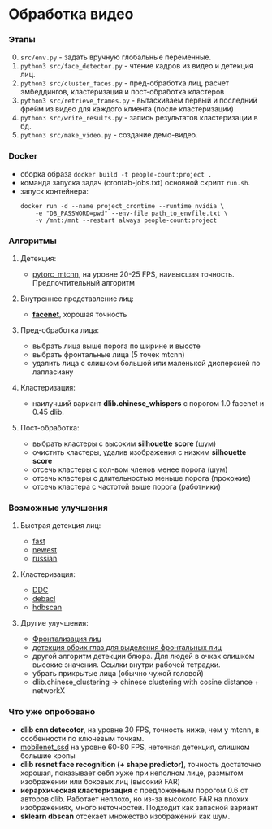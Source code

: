 # Обработка видео

### Этапы

0. ``src/env.py`` - задать вручную глобальные переменные.
1. ``python3 src/face_detector.py`` - чтение кадров из видео и детекция лиц. 
2. ``python3 src/cluster_faces.py`` - пред-обработка лиц, расчет эмбеддингов,
    кластеризация и пост-обработка кластеров
3. ``python3 src/retrieve_frames.py`` - вытаскиваем первый и последний фрейм из 
    видео для каждого клиента (после кластеризации)
4. ``python3 src/write_results.py`` - запись результатов кластеризации в бд.
5. ``python3 src/make_video.py`` - создание демо-видео.

### Docker

- сборка образа ``docker build -t people-count:project .``
- команда запуска задач (crontab-jobs.txt) основной скрипт ``run.sh``.
- запуск контейнера:
    ```
    docker run -d --name project_crontime --runtime nvidia \
        -e "DB_PASSWORD=pwd" --env-file path_to_envfile.txt \
        -v /mnt:/mnt --restart always people-count:project
    ```

### Алгоритмы

1. Детекция:
    - [pytorc_mtcnn](https://github.com/Seanlinx/mtcnn), на уровне 20-25 FPS,
    наивысшая точность. Предпочтительный алгоритм

2. Внутреннее представление лиц:
    - **[facenet](https://github.com/davidsandberg/facenet)**, хорошая точность
    
3. Пред-обработка лица:
    - выбрать лица выше порога по ширине и высоте
    - выбрать фронтальные лица (5 точек mtcnn)
    - удалить лица с слишком большой или маленькой дисперсией по лапласиану

4. Кластеризация:
    - наилучший вариант **dlib.chinese_whispers** с порогом 1.0 facenet и 0.45 dlib.
    
5. Пост-обработка:
    - выбрать кластеры с высоким **silhouette score** (шум)
    - очистить кластеры, удалив изображения с низким **silhouette score**
    - отсечь кластеры с кол-вом членов менее порога (шум)
    - отсечь кластеры с длительностью  меньше порога (прохожие)
    - отсечь кластера с частотой выше порога (работники)
    
    
### Возможные улучшения

1. Быстрая детекция лиц:
    - [fast](https://www.groundai.com/project/a-fast-face-detection-method-via-convolutional-neural-network/1)
    - [newest](https://arxiv.org/pdf/1904.12094.pdf)
    - [russian](https://arxiv.org/ftp/arxiv/papers/1508/1508.01292.pdf)
    
2. Кластеризация:
    - [DDC](https://arxiv.org/pdf/1706.05067.pdf)
    - [debacl](https://blog.dominodatalab.com/topology-and-density-based-clustering/)
    - [hdbscan](https://github.com/scikit-learn-contrib/hdbscan)
    
3. Другие улучшения:
    - [Фронтализация лиц](https://github.com/dougsouza/face-frontalization)
    - [детекция обоих глаз для выделения фронтальных лиц](https://www.ecse.rpi.edu/~qji/Papers/frgc_eye.pdf)
    - другой алгоритм детекции блюра. Для людей в очках слишком высокие значения. Ссылки внутри рабочей тетрадки.
    - убрать прикрытые лица (обычно чужой головой)
    - dlib.chinese_clustering ->  chinese clustering with cosine distance + networkX
    
### Что уже опробовано

- **dlib cnn detecotor**, на уровне 30 FPS, точность ниже, чем у mtcnn, 
    в особенности по ключевым точкам.
- [mobilenet_ssd](https://github.com/yeephycho/tensorflow-face-detection)
    на уровне 60-80 FPS, неточная детекция, слишком большие кропы
- **dlib resnet face recognition (+ shape predictor)**, точность достаточно
    хорошая, показывает себя хуже при неполном лице, размытом изображении
    или боковых лиц (высокий FAR)
- **иерархическая кластеризация** с предложенным порогом 0.6 от авторов dlib. 
    Работает неплохо, но из-за высокого FAR на плохих изображениях, много неточностей.
    Подходит как запасной вариант
- **sklearn dbscan** отсекает множество изображений как шум.